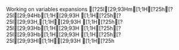 Working on variables expansions
                                                                                                                                                                                                                                                                                                                                                                                                                                                                                                                                                                                                                                                                                                                                                                                                                                                                                                                                                                                                                                                                                                                                                                                                                                                                                                                                                                                                                                                                                                                                                                                                                                                                                                                                                                                                                                                                                                                                                                                                                                                                                                                                                                                                                                                                                                                                                                                                                                                                                                                                                                                                                                                                                                                                                                                                                                                                                                                                                                                                                                                                                                                                                                                                                                                                                                                                                                                                                                                                                                                                                                                                                                                                                                                                                                                                                                                                                                                                                                                                                                                                                                                                                                                                                                                                                                                                                                                                                                                                                                                                                                                                                                                                                                                                                                                                                                                                                                                                                                                                                                                                                                                                                                                                                                               [?25l[29;93Hm[1;1H[?25h[?25l[29;94Hb[1;1H[29;93H  [1;1H[?25h[?25l[29;93H,[1;1H[29;93H [1;1H[?25h[?25l[29;93Hb[1;1H[29;93H [1;1H[?25h[?25l[29;93Hb[1;1H[29;93H [1;1H[?25h[?25l[29;93Hl[1;1H[29;93H [1;1H[?25h